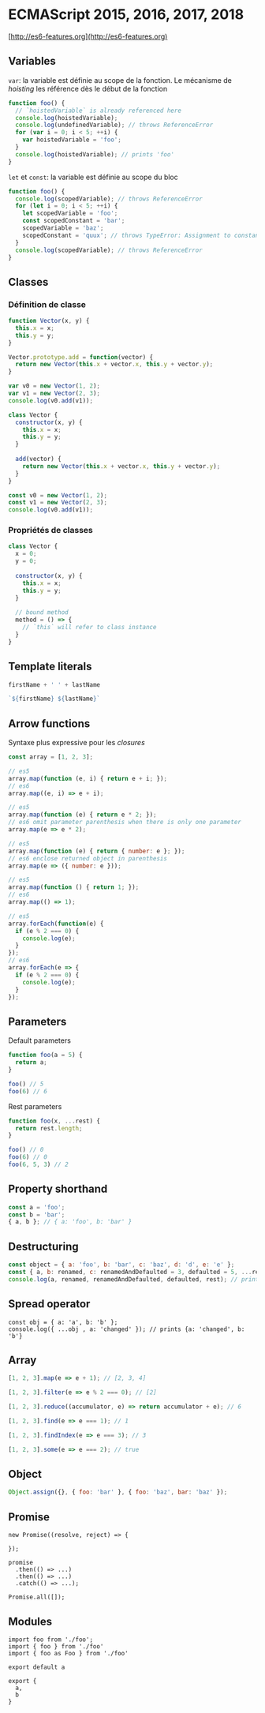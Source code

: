 # ECMAScript 2015, 2016, 2017, 2018

[http://es6-features.org](http://es6-features.org)

## Variables

`var`: la variable est définie au scope de la fonction. Le mécanisme de _hoisting_ les référence dès le début de la fonction

```js
function foo() {
  // `hoistedVariable` is already referenced here
  console.log(hoistedVariable);
  console.log(undefinedVariable); // throws ReferenceError
  for (var i = 0; i < 5; ++i) {
    var hoistedVariable = 'foo';
  }
  console.log(hoistedVariable); // prints 'foo'
}
```

`let` et `const`: la variable est définie au scope du bloc

```js
function foo() {
  console.log(scopedVariable); // throws ReferenceError
  for (let i = 0; i < 5; ++i) {
    let scopedVariable = 'foo';
    const scopedConstant = 'bar';
    scopedVariable = 'baz';
    scopedConstant = 'quux'; // throws TypeError: Assignment to constant variable
  }
  console.log(scopedVariable); // throws ReferenceError
}
```

## Classes

### Définition de classe
```js
function Vector(x, y) {
  this.x = x;
  this.y = y;
}

Vector.prototype.add = function(vector) {
  return new Vector(this.x + vector.x, this.y + vector.y);
}

var v0 = new Vector(1, 2);
var v1 = new Vector(2, 3);
console.log(v0.add(v1));
```

```js
class Vector {
  constructor(x, y) {
    this.x = x;
    this.y = y;
  }
  
  add(vector) {
    return new Vector(this.x + vector.x, this.y + vector.y);
  }
}

const v0 = new Vector(1, 2);
const v1 = new Vector(2, 3);
console.log(v0.add(v1));
```

### Propriétés de classes

```js
class Vector {
  x = 0;
  y = 0;
  
  constructor(x, y) {
    this.x = x;
    this.y = y;
  }
  
  // bound method
  method = () => {
    // `this` will refer to class instance
  }
}
```

## Template literals

```js
firstName + ' ' + lastName
```

```js
`${firstName} ${lastName}`
```

## Arrow functions

Syntaxe plus expressive pour les _closures_

```js
const array = [1, 2, 3];

// es5
array.map(function (e, i) { return e + i; });
// es6
array.map((e, i) => e + i);

// es5
array.map(function (e) { return e * 2; });
// es6 omit parameter parenthesis when there is only one parameter
array.map(e => e * 2);

// es5
array.map(function (e) { return { number: e }; });
// es6 enclose returned object in parenthesis
array.map(e => ({ number: e }));

// es5
array.map(function () { return 1; });
// es6
array.map(() => 1);

// es5
array.forEach(function(e) {
  if (e % 2 === 0) {
    console.log(e);
  }
});
// es6
array.forEach(e => {
  if (e % 2 === 0) {
    console.log(e);
  }
});
```

## Parameters

Default parameters
```js
function foo(a = 5) {
  return a;
}

foo() // 5
foo(6) // 6
```

Rest parameters
```js
function foo(x, ...rest) {
  return rest.length;
}

foo() // 0
foo(6) // 0
foo(6, 5, 3) // 2
```

## Property shorthand

```js
const a = 'foo';
const b = 'bar';
{ a, b }; // { a: 'foo', b: 'bar' }
```

## Destructuring

```js
const object = { a: 'foo', b: 'bar', c: 'baz', d: 'd', e: 'e' };
const { a, b: renamed, c: renamedAndDefaulted = 3, defaulted = 5, ...rest } = object;
console.log(a, renamed, renamedAndDefaulted, defaulted, rest); // prints 'foo' 'bar' 'baz' 5 { d: 'd', e: 'e' }
```

## Spread operator

```
const obj = { a: 'a', b: 'b' };
console.log({ ...obj , a: 'changed' }); // prints {a: 'changed', b: 'b'}
```

## Array

```js
[1, 2, 3].map(e => e + 1); // [2, 3, 4]

[1, 2, 3].filter(e => e % 2 === 0); // [2]

[1, 2, 3].reduce((accumulator, e) => return accumulator + e); // 6

[1, 2, 3].find(e => e === 1); // 1

[1, 2, 3].findIndex(e => e === 3); // 3

[1, 2, 3].some(e => e === 2); // true
```

## Object

```js
Object.assign({}, { foo: 'bar' }, { foo: 'baz', bar: 'baz' });
```

## Promise

```
new Promise((resolve, reject) => {

});

promise
  .then(() => ...)
  .then(() => ...)
  .catch(() => ...);

Promise.all([]);
```

## Modules

```
import foo from './foo';
import { foo } from './foo'
import { foo as Foo } from './foo'

export default a

export {
  a,
  b
}
```
